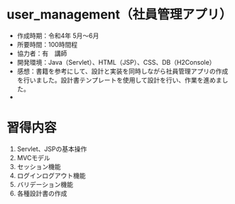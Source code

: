 # user_management（社員管理アプリ）
- 作成時期：令和4年 5月～6月
- 所要時間：100時間程
- 協力者：有　講師
- 開発環境：Java（Servlet）、HTML（JSP）、CSS、DB（H2Console）
- 感想：書籍を参考にして、設計と実装を同時しながら社員管理アプリの作成を行いました。設計書テンプレートを使用して設計を行い、作業を進めました。
- 
# 習得内容
1. Servlet、JSPの基本操作
1. MVCモデル
1. セッション機能
1. ログインログアウト機能
1. バリデーション機能
1. 各種設計書の作成
